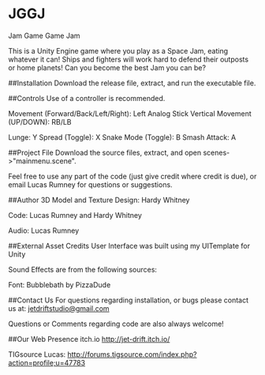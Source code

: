 # JGGJ
Jam Game Game Jam

This is a Unity Engine game where you play as a Space Jam, eating whatever it can! Ships and fighters will work hard to defend their outposts or home planets! Can you become the best Jam you can be?

##Installation
Download the release file, extract, and run the executable file. 

##Controls
Use of a controller is recommended. 

Movement (Forward/Back/Left/Right): Left Analog Stick
Vertical Movement (UP/DOWN): RB/LB

Lunge: Y
Spread (Toggle): X
Snake Mode (Toggle): B
Smash Attack: A



##Project File
Download the source files, extract, and open scenes->"mainmenu.scene". 

Feel free to use any part of the code (just give credit where credit is due), or email Lucas Rumney for questions or suggestions.



##Author
3D Model and Texture Design:   Hardy Whitney

Code:               Lucas Rumney and Hardy Whitney

Audio:				Lucas Rumney


##External Asset Credits
User Interface was built using my UITemplate for Unity

Sound Effects are from the following sources:

Font: Bubblebath by PizzaDude

##Contact Us
For questions regarding installation, or bugs please contact us at:
jetdriftstudio@gmail.com

Questions or Comments regarding code are also always welcome!



##Our Web Presence
itch.io
http://jet-drift.itch.io/

TIGsource
Lucas:  http://forums.tigsource.com/index.php?action=profile;u=47783 

